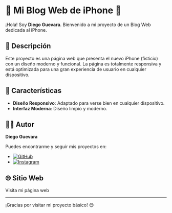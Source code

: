 # 🌟 Mi Blog Web de iPhone 🌟

¡Hola! Soy **Diego Guevara**. Bienvenido a mi proyecto de un Blog Web dedicada al iPhone.

## 📜 Descripción

Este proyecto es una página web que presenta el nuevo iPhone (fisticio) con un diseño moderno y funcional. La página es totalmente responsiva y está optimizada para una gran experiencia de usuario en cualquier dispositivo.

## 🔧 Características

- **Diseño Responsivo**: Adaptado para verse bien en cualquier dispositivo.
- **Interfaz Moderna**: Diseño limpio y moderno.

## 👨‍💻 Autor

**Diego Guevara**

Puedes encontrarme y seguir mis proyectos en:

- [![GitHub](https://img.shields.io/badge/GitHub-181717?style=flat&logo=github&logoColor=white)](https://github.com/Diebut/Practicas.JS/tree/main/proyectoLAYOUT2-clase-17)
- [![Instagram](https://img.shields.io/badge/Instagram-E4405F?style=flat&logo=instagram&logoColor=white)](https://instagram.com/tu-usuario-instagram)

## 🌐 Sitio Web

Visita mi página web

---

¡Gracias por visitar mi proyecto básico! 😊